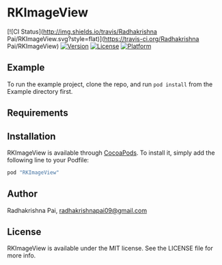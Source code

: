 # RKImageView

[![CI Status](http://img.shields.io/travis/Radhakrishna Pai/RKImageView.svg?style=flat)](https://travis-ci.org/Radhakrishna Pai/RKImageView)
[![Version](https://img.shields.io/cocoapods/v/RKImageView.svg?style=flat)](http://cocoapods.org/pods/RKImageView)
[![License](https://img.shields.io/cocoapods/l/RKImageView.svg?style=flat)](http://cocoapods.org/pods/RKImageView)
[![Platform](https://img.shields.io/cocoapods/p/RKImageView.svg?style=flat)](http://cocoapods.org/pods/RKImageView)

## Example

To run the example project, clone the repo, and run `pod install` from the Example directory first.

## Requirements

## Installation

RKImageView is available through [CocoaPods](http://cocoapods.org). To install
it, simply add the following line to your Podfile:

```ruby
pod "RKImageView"
```

## Author

Radhakrishna Pai, radhakrishnapai09@gmail.com

## License

RKImageView is available under the MIT license. See the LICENSE file for more info.
